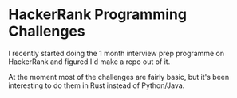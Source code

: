 # HackerRank Programming Challenges

I recently started doing the 1 month interview prep programme on HackerRank and figured I'd make a repo out of it.

At the moment most of the challenges are fairly basic, but it's been interesting to do them in Rust instead of Python/Java.
